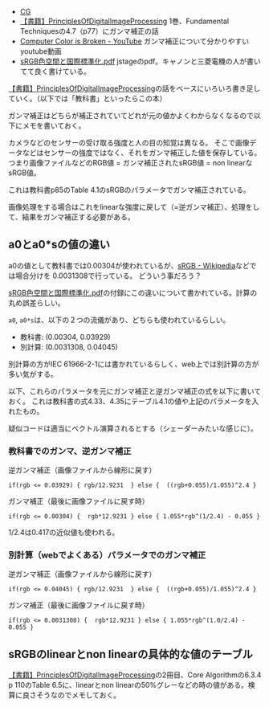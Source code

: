 - [CG](CG)
- [【書籍】PrinciplesOfDigitalImageProcessing](%E3%80%90%E6%9B%B8%E7%B1%8D%E3%80%91PrinciplesOfDigitalImageProcessing) 1巻、Fundamental Techniquesの4.7（p77）にガンマ補正の話
- [Computer Color is Broken - YouTube](https://www.youtube.com/watch?v=LKnqECcg6Gw) ガンマ補正について分かりやすいyoutube動画
- [sRGB色空間と国際標準化.pdf](https://www.jstage.jst.go.jp/article/iieej/35/6/35_6_935/_pdf) jstageのpdf。キャノンと三菱電機の人が書いてて良く書けている。

[【書籍】PrinciplesOfDigitalImageProcessing](%E3%80%90%E6%9B%B8%E7%B1%8D%E3%80%91PrinciplesOfDigitalImageProcessing)の話をベースにいろいろ書き足していく。（以下では「教科書」といったらこの本）

ガンマ補正はどちらが補正されていてどれが元の値かよくわからなくなるので以下にメモを書いておく。

カメラなどのセンサーの受け取る強度と人の目の知覚は異なる。
そこで画像データなどはセンサーの強度ではなく、それをガンマ補正した値を保存している。
つまり画像ファイルなどのRGB値 = ガンマ補正されたsRGB値 = non linearなsRGB値。

これは教科書p85のTable 4.1のsRGBのパラメータでガンマ補正されている。

画像処理をする場合はこれをlinearな強度に戻して（=逆ガンマ補正）、処理をして、結果をガンマ補正する必要がある。

## a0とa0*sの値の違い

a0の値として教科書では0.00304が使われているが、[sRGB - Wikipedia](https://en.wikipedia.org/wiki/SRGB)などでは場合分けを 0.0031308で行っている。
どういう事だろう？

[sRGB色空間と国際標準化.pdf](https://www.jstage.jst.go.jp/article/iieej/35/6/35_6_935/_pdf)の付録にこの違いについて書かれている。計算の丸め誤差らしい。

`a0`, `a0*s`は、以下の２つの流儀があり、どちらも使われているらしい。

- 教科書: (0.00304, 0.03929)
- 別計算: (0.0031308, 0.04045)

別計算の方がIEC 61966-2-1には書かれているらしく、web上では別計算の方が多い気がする。

以下、これらのパラメータを元にガンマ補正と逆ガンマ補正の式を以下に書いておく。
これは教科書の式4.33、4.35にテーブル4.1の値や上記のパラメータを入れたもの。

疑似コードは適当にベクトル演算されるとする（シェーダーみたいな感じに）。

### 教科書でのガンマ、逆ガンマ補正

逆ガンマ補正（画像ファイルから線形に戻す）

```
if(rgb <= 0.03929) { rgb/12.9231  } else {  ((rgb+0.055)/1.055)^2.4 }
```

ガンマ補正（最後に画像ファイルに戻す時）

```
if(rgb <= 0.00304) {  rgb*12.9231 } else { 1.055*rgb^(1/2.4) - 0.055 }
```

1/2.4は0.417の近似値も使われる。

### 別計算（webでよくある）パラメータでのガンマ補正


逆ガンマ補正（画像ファイルから線形に戻す）

```
if(rgb <= 0.04045) { rgb/12.9231  } else {  ((rgb+0.055)/1.055)^2.4 }
```

ガンマ補正（最後に画像ファイルに戻す時）

```
if(rgb <= 0.0031308) {  rgb*12.9231 } else { 1.055*rgb^(1.0/2.4) - 0.055 }
```

## sRGBのlinearとnon linearの具体的な値のテーブル

[【書籍】PrinciplesOfDigitalImageProcessing](%E3%80%90%E6%9B%B8%E7%B1%8D%E3%80%91PrinciplesOfDigitalImageProcessing)の2冊目、Core Algorithmの6.3.4 p 110のTable 6.5に、linearとnon linearの50%グレーなどの時の値がある。検算に良さそうなのでメモしておく。